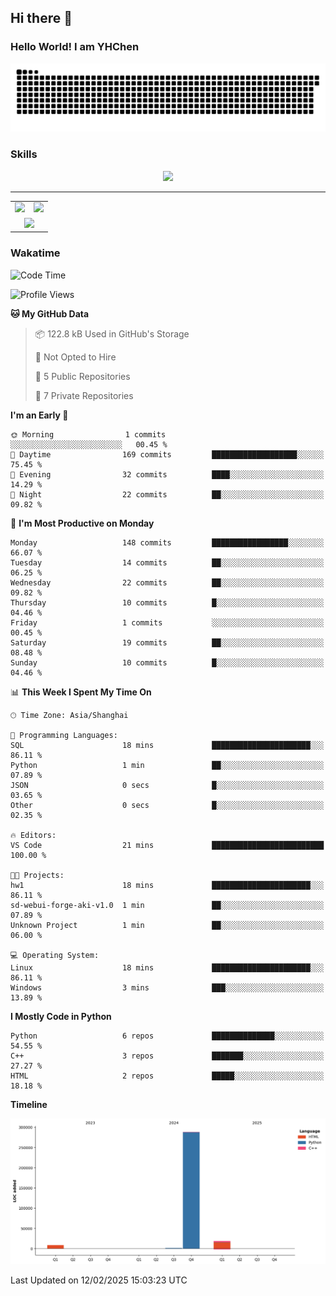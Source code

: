 
## Hi there 👋

<!--
**YHChen0511/YHChen0511** is a ✨ _special_ ✨ repository because its `README.md` (this file) appears on your GitHub profile.

Here are some ideas to get you started:

- 🔭 I’m currently working on ...
- 🌱 I’m currently learning ...
- 👯 I’m looking to collaborate on ...
- 🤔 I’m looking for help with ...
- 💬 Ask me about ...
- 📫 How to reach me: ...
- 😄 Pronouns: ...
- ⚡ Fun fact: ...
-->
### Hello World!  I am YHChen

![](https://raw.githubusercontent.com/yxn4065/yxn4065/refs/heads/output/github-contribution-grid-snake.svg)

### Skills

<p align="center">
  <a href="https://skillicons.dev">
    <img src="https://skillicons.dev/icons?i=python,pytorch,cpp,c,git,docker,sqlite,latex" />
  </a>
</p>

---
<div align="center">
  <table style="width:100%;">
    <tr>
      <!-- 第一个图片 -->
      <td align="center">
        <img height='200' src="https://github-readme-stats.vercel.app/api?username=YHChen0511&show_icons=true" />
      </td>
      <!-- 第二个图片 -->
      <td align="center">
        <img height='200' src="https://github-readme-stats.vercel.app/api/top-langs/?username=YHChen0511&layout=compact" />
      </td>
    </tr>
    <!-- 第三个图片 -->
    <tr>
      <td colspan="2" align="center">
        <img height="220" src="https://github-readme-activity-graph.vercel.app/graph?username=YHChen0511&theme=github-compact&hide_border=true&area=true" />
      </td>
    </tr>
  </table>
</div>

### Wakatime
<!--START_SECTION:waka-->
![Code Time](http://img.shields.io/badge/Code%20Time-2%20hrs%2055%20mins-blue)

![Profile Views](http://img.shields.io/badge/Profile%20Views-14-blue)

**🐱 My GitHub Data** 

> 📦 122.8 kB Used in GitHub's Storage 
 > 
> 🚫 Not Opted to Hire
 > 
> 📜 5 Public Repositories 
 > 
> 🔑 7 Private Repositories 
 > 
**I'm an Early 🐤** 

```text
🌞 Morning                1 commits           ░░░░░░░░░░░░░░░░░░░░░░░░░   00.45 % 
🌆 Daytime                169 commits         ███████████████████░░░░░░   75.45 % 
🌃 Evening                32 commits          ████░░░░░░░░░░░░░░░░░░░░░   14.29 % 
🌙 Night                  22 commits          ██░░░░░░░░░░░░░░░░░░░░░░░   09.82 % 
```
📅 **I'm Most Productive on Monday** 

```text
Monday                   148 commits         █████████████████░░░░░░░░   66.07 % 
Tuesday                  14 commits          ██░░░░░░░░░░░░░░░░░░░░░░░   06.25 % 
Wednesday                22 commits          ██░░░░░░░░░░░░░░░░░░░░░░░   09.82 % 
Thursday                 10 commits          █░░░░░░░░░░░░░░░░░░░░░░░░   04.46 % 
Friday                   1 commits           ░░░░░░░░░░░░░░░░░░░░░░░░░   00.45 % 
Saturday                 19 commits          ██░░░░░░░░░░░░░░░░░░░░░░░   08.48 % 
Sunday                   10 commits          █░░░░░░░░░░░░░░░░░░░░░░░░   04.46 % 
```


📊 **This Week I Spent My Time On** 

```text
🕑︎ Time Zone: Asia/Shanghai

💬 Programming Languages: 
SQL                      18 mins             ██████████████████████░░░   86.11 % 
Python                   1 min               ██░░░░░░░░░░░░░░░░░░░░░░░   07.89 % 
JSON                     0 secs              █░░░░░░░░░░░░░░░░░░░░░░░░   03.65 % 
Other                    0 secs              █░░░░░░░░░░░░░░░░░░░░░░░░   02.35 % 

🔥 Editors: 
VS Code                  21 mins             █████████████████████████   100.00 % 

🐱‍💻 Projects: 
hw1                      18 mins             ██████████████████████░░░   86.11 % 
sd-webui-forge-aki-v1.0  1 min               ██░░░░░░░░░░░░░░░░░░░░░░░   07.89 % 
Unknown Project          1 min               ██░░░░░░░░░░░░░░░░░░░░░░░   06.00 % 

💻 Operating System: 
Linux                    18 mins             ██████████████████████░░░   86.11 % 
Windows                  3 mins              ███░░░░░░░░░░░░░░░░░░░░░░   13.89 % 
```

**I Mostly Code in Python** 

```text
Python                   6 repos             ██████████████░░░░░░░░░░░   54.55 % 
C++                      3 repos             ███████░░░░░░░░░░░░░░░░░░   27.27 % 
HTML                     2 repos             █████░░░░░░░░░░░░░░░░░░░░   18.18 % 
```



**Timeline**

![Lines of Code chart](https://raw.githubusercontent.com/YHChen0511/YHChen0511/main/assets/bar_graph.png)


 Last Updated on 12/02/2025 15:03:23 UTC
<!--END_SECTION:waka-->
